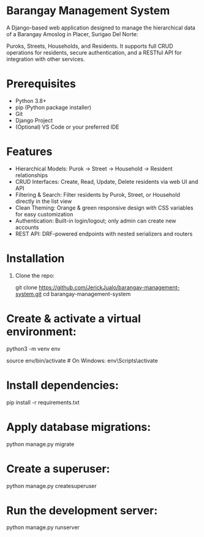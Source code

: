 # Barangay Management System

A Django-based web application designed to manage the hierarchical data of a Barangay Amoslog in Placer, Surigao Del Norte:

Puroks, Streets, Households, and Residents. 
It supports full CRUD operations for residents, secure authentication, and a RESTful API for integration with other services.

# Prerequisites

* Python 3.8+
* pip (Python package installer)
* Git 
* Django Project
* (Optional) VS Code or your preferred IDE

# Features

- Hierarchical Models: Purok → Street → Household → Resident relationships
- CRUD Interfaces: Create, Read, Update, Delete residents via web UI and API
- Filtering & Search: Filter residents by Purok, Street, or Household directly in the list view
- Clean Theming: Orange & green responsive design with CSS variables for easy customization
- Authentication: Built-in login/logout; only admin can create new accounts
- REST API: DRF-powered endpoints with nested serializers and routers

# Installation

1. Clone the repo:
   
   git clone https://github.com/JerickJualo/barangay-management-system.git
   cd barangay-management-system

# Create & activate a virtual environment:

python3 -m venv env

source env/bin/activate  # On Windows: env\Scripts\activate

# Install dependencies:

pip install -r requirements.txt

# Apply database migrations:

python manage.py migrate

# Create a superuser:

python manage.py createsuperuser

# Run the development server:

python manage.py runserver


